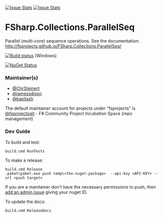 [![Issue Stats](http://issuestats.com/github/fsprojects/FSharp.Collections.ParallelSeq/badge/issue)](http://issuestats.com/github/fsprojects/FSharp.Collections.ParallelSeq)
[![Issue Stats](http://issuestats.com/github/fsprojects/FSharp.Collections.ParallelSeq/badge/pr)](http://issuestats.com/github/fsprojects/FSharp.Collections.ParallelSeq)

FSharp.Collections.ParallelSeq
==============================

Parallel (multi-core) sequence operations. See the documentation: http://fsprojects.github.io/FSharp.Collections.ParallelSeq/

[![Build status](https://ci.appveyor.com/api/projects/status/7uaow0us61r19ox7/branch/master?svg=true)](https://ci.appveyor.com/project/fsprojectsgit/fsharp-collections-parallelseq/branch/master) (Windows)


[![NuGet Status](https://buildstats.info/nuget/FSharp.Collections.ParallelSeq)](https://www.nuget.org/packages/FSharp.Collections.ParallelSeq/)

### Maintainer(s)

- [@ChrSteinert](https://github.com/ChrSteinert)
- [@jamessdixon](https://github.com/jamessdixon)
- [@kapilash](https://github.com/kapilash)

The default maintainer account for projects under "fsprojects" is [@fsprojectsgit](https://github.com/fsprojectsgit) - F# Community Project Incubation Space (repo management)

### Dev Guide

To build and test:

    build.cmd RunTests
   
To make a release:

    build.cmd Release 
    .paket\paket.exe push temp\<the-nuget-package>  --api-key <API-KEY> --url <push target>
    
If you are a maintainer don't have the necessary permissions to push, then [add an admin issue](https://github.com/fsprojects/FsProjectsAdmin/issues) giving your nuget ID.

To update the docs:

    build.cmd ReleaseDocs
